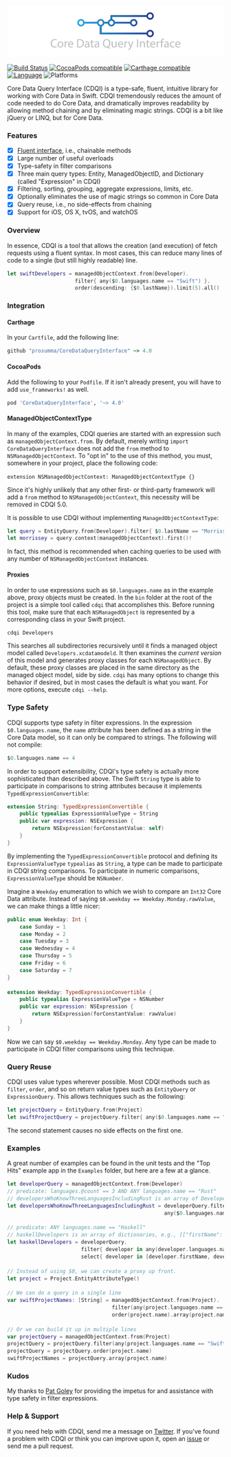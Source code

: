 ![CoreDataQueryInterface](CoreDataQueryInterface.png)

[![Build Status](https://travis-ci.org/Prosumma/CoreDataQueryInterface.svg)](https://travis-ci.org/Prosumma/CoreDataQueryInterface)
[![CocoaPods compatible](https://img.shields.io/cocoapods/v/CoreDataQueryInterface.svg)](https://cocoapods.org)
[![Carthage compatible](https://img.shields.io/badge/Carthage-compatible-4BC51D.svg?style=flat)](https://github.com/Carthage/Carthage)
[![Language](https://img.shields.io/badge/Swift-2.2-orange.svg)](http://swift.org)
![Platforms](https://img.shields.io/cocoapods/p/CoreDataQueryInterface.svg)

Core Data Query Interface (CDQI) is a type-safe, fluent, intuitive library for working with Core Data in Swift. CDQI tremendously reduces the amount of code needed to do Core Data, and dramatically improves readability by allowing method chaining and by eliminating magic strings. CDQI is a bit like jQuery or LINQ, but for Core Data.

### Features

- [x] [Fluent interface](http://en.wikipedia.org/wiki/Fluent_interface), i.e., chainable methods
- [x] Large number of useful overloads
- [x] Type-safety in filter comparisons
- [x] Three main query types: Entity, ManagedObjectID, and Dictionary (called "Expression" in CDQI)
- [x] Filtering, sorting, grouping, aggregate expressions, limits, etc.
- [x] Optionally eliminates the use of magic strings so common in Core Data
- [x] Query reuse, i.e., no side-effects from chaining
- [x] Support for iOS, OS X, tvOS, and watchOS

### Overview

In essence, CDQI is a tool that allows the creation (and execution) of fetch requests using a fluent syntax. In most cases, this can reduce many lines of code to a single (but still highly readable) line.

```swift
let swiftDevelopers = managedObjectContext.from(Developer).
                      filter{ any($0.languages.name == "Swift") }.
                      order(descending: {$0.lastName}).limit(5).all()
```

### Integration

#### Carthage

In your `Cartfile`, add the following line:

```ruby
github "prosumma/CoreDataQueryInterface" ~> 4.0
```

#### CocoaPods

Add the following to your `Podfile`. If it isn't already present, you will have to add `use_frameworks!` as well.

```ruby
pod 'CoreDataQueryInterface', '~> 4.0'
```

#### ManagedObjectContextType

In many of the examples, CDQI queries are started with an expression such as `managedObjectContext.from`. By default, merely writing `import CoreDataQueryInterface` does not add the `from` method to `NSManagedObjectContext`. To "opt in" to the use of this method, you must, somewhere in your project, place the following code:

`extension NSManagedObjectContext: ManagedObjectContextType {}`

Since it's highly unlikely that any other first- or third-party framework will add a `from` method to `NSManagedObjectContext`, this necessity will be removed in CDQI 5.0.

It is possible to use CDQI without implementing `ManagedObjectContextType`:

```swift
let query = EntityQuery.from(Developer).filter{ $0.lastName == "Morrissey" }
let morrissey = query.context(managedObjectContext).first()!
```

In fact, this method is recommended when caching queries to be used with any number of `NSManagedObjectContext` instances.

#### Proxies

In order to use expressions such as `$0.languages.name` as in the example above, proxy objects must be created. In the `bin` folder at the root of the project is a simple tool called `cdqi` that accomplishes this. Before running this tool, make sure that each `NSManagedObject` is represented by a corresponding class in your Swift project.

```sh
cdqi Developers
```

This searches all subdirectories recursively until it finds a managed object model called `Developers.xcdatamodeld`. It then examines the _current version_ of this model and generates proxy classes for each `NSManagedObject`. By default, these proxy classes are placed in the same directory as the managed object model, side by side. `cdqi` has many options to change this behavior if desired, but in most cases the default is what you want. For more options, execute `cdqi --help`.

### Type Safety

CDQI supports type safety in filter expressions. In the expression `$0.languages.name`, the `name` attribute has been defined as a string in the Core Data model, so it can only be compared to strings. The following will not compile:

```swift
$0.languages.name == 4
```

In order to support extensibility, CDQI's type safety is actually more sophisticated than described above. The Swift `String` type is able to participate in comparisons to string attributes because it implements `TypedExpressionConvertible`:

```swift
extension String: TypedExpressionConvertible {
    public typealias ExpressionValueType = String
    public var expression: NSExpression {
        return NSExpression(forConstantValue: self)
    }
}
```

By implementing the `TypedExpressionConvertible` protocol and defining its `ExpressionValueType` `typealias` as `String`, a type can be made to participate in CDQI string comparisons. To participate in numeric comparisons, `ExpressionValueType` should be `NSNumber`.

Imagine a `Weekday` enumeration to which we wish to compare an `Int32` Core Data attribute. Instead of saying `$0.weekday == Weekday.Monday.rawValue`, we can make things a little nicer:

```swift
public enum Weekday: Int {
    case Sunday = 1
    case Monday = 2
    case Tuesday = 3
    case Wednesday = 4
    case Thursday = 5
    case Friday = 6
    case Saturday = 7    
}

extension Weekday: TypedExpressionConvertible {
    public typealias ExpressionValueType = NSNumber
    public var expression: NSExpression {
        return NSExpression(forConstantValue: rawValue)
    }
}
```

Now we can say `$0.weekday == Weekday.Monday`. Any type can be made to participate in CDQI filter comparisons using this technique.

### Query Reuse

CDQI uses value types wherever possible. Most CDQI methods such as `filter`, `order`, and so on return value types such as `EntityQuery` or `ExpressionQuery`. This allows techniques such as the following:

```swift
let projectQuery = EntityQuery.from(Project)
let swiftProjectQuery = projectQuery.filter{ any($0.languages.name == "Swift") }
```

The second statement causes no side effects on the first one.

### Examples

A great number of examples can be found in the unit tests and the "Top Hits" example app in the `Examples` folder, but here are a few at a glance.

```swift
let developerQuery = managedObjectContext.from(Developer)
// predicate: languages.@count == 3 AND ANY languages.name == "Rust"
// developersWhoKnowThreeLanguagesIncludingRust is an array of Developer entities
let developersWhoKnowThreeLanguagesIncludingRust = developerQuery.filter{ $0.languages.count == 3 &&
                                                   any($0.languages.name == "Rust") }.all()

// predicate: ANY languages.name == "Haskell"
// haskellDevelopers is an array of dictionaries, e.g., [["firstName": "Haskell", "lastName": "Curry"]]
let haskellDevelopers = developerQuery.
                        filter{ developer in any(developer.languages.name == "Haskell") }.
                        select{ developer in [developer.firstName, developer.lastName] }.all()

// Instead of using $0, we can create a proxy up front.
let project = Project.EntityAttributeType()

// We can do a query in a single line
var swiftProjectNames: [String] = managedObjectContext.from(Project).
                                  filter(any(project.languages.name == "Swift")).
                                  order(project.name).array(project.name)

// Or we can build it up in multiple lines
var projectQuery = managedObjectContext.from(Project)
projectQuery = projectQuery.filter(any(project.languages.name == "Swift"))
projectQuery = projectQuery.order(project.name)
swiftProjectNames = projectQuery.array(project.name)
```

### Kudos

My thanks to [Pat Goley](https://github.com/patgoley) for providing the impetus for and assistance with type safety in filter expressions.

### Help & Support

If you need help with CDQI, send me a message on [Twitter](https://twitter.com/prosumma). If you've found a problem with CDQI or think you can improve upon it, open an [issue](https://github.com/Prosumma/CoreDataQueryInterface/issues) or send me a pull request.
